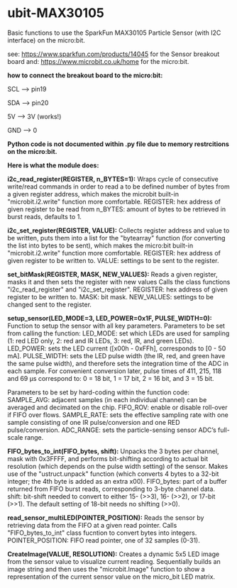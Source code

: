 # ubit-MAX30105
Basic functions to use the SparkFun MAX30105 Particle Sensor (with I2C interface) on the micro:bit.

see: https://www.sparkfun.com/products/14045 for the Sensor breakout board
and: https://www.microbit.co.uk/home for the micro:bit.

**how to connect the breakout board to the micro:bit:**

SCL --> pin19

SDA --> pin20

5V --> 3V (works!)

GND --> 0


**Python code is not documented within .py file due to memory restrcitions on the micro:bit.**

**Here is what the module does:**

**i2c_read_register(REGISTER, n_BYTES=1):**
Wraps cycle of consecutive write/read commands in order to read a to be defined number of bytes from a given register address,
which makes the microbit built-in "microbit.i2.write" function more comfortable. REGISTER: hex address of given register to be read from n_BYTES: amount of bytes to be retrieved in burst reads, defaults to 1.

**i2c_set_register(REGISTER, VALUE):**
Collects register address and value to be written, puts them into a list for the "bytearray" function (for converting the
list into bytes to be sent), which makes the micro:bit built-in "microbit.i2.write" function more comfortable.
REGISTER: hex address of given register to be written to. VALUE: settings to be sent to the register.

**set_bitMask(REGISTER, MASK, NEW_VALUES):**
Reads a given register, masks it and then sets the register with new values Calls the class functions "i2c_read_register" and "i2c_set_register". REGISTER: hex address of given register to be written to. MASK: bit mask. NEW_VALUES: settings to be changed sent to the register.

**setup_sensor(LED_MODE=3, LED_POWER=0x1F, PULSE_WIDTH=0):**
Function to setup the sensor with all key parameters. Parameters to be set from calling the function:
LED_MODE: set which LEDs are used for sampling (1: red LED only, 2: red and IR LEDs, 3: red, IR, and green LEDs).
LED_POWER: sets the LED current ([x00h - 0xFFh], corresponds to [0 - 50 mA]. PULSE_WIDTH: sets the LED pulse width (the IR, red, and green have the same pulse width), and therefore sets the integration time of the ADC in each sample. For convenient      conversion later, pulse times of 411, 215, 118 and 69 µs correspond to: 0 = 18 bit, 1 = 17 bit, 2 = 16 bit, and 3 = 15 bit.

Parameters to be set by hard-coding within the function code:
SAMPLE_AVG: adjacent samples (in each individual channel) can be averaged and decimated on the chip. FIFO_ROV: enable or disable roll-over if FIFO over flows. SAMPLE_RATE: sets the effective sampling rate with one sample consisting of one IR pulse/conversion and one RED pulse/conversion. ADC_RANGE: sets the particle-sensing sensor ADC’s full-scale range.

**FIFO_bytes_to_int(FIFO_bytes, shift):**
Unpacks the 3 bytes per channel, mask with 0x3FFFF, and performs bit-shifting according to actual bit resolution
(which depends on the pulse width setting) of the sensor. Makes use of the "ustruct.unpack" function (which converts
4 bytes to a 32-bit integer; the 4th byte is added as an extra x00). FIFO_bytes: part of a buffer returned from FIFO burst reads, corresponding to 3-byte channel data. shift: bit-shift needed to convert to either 15- (>>3), 16- (>>2), or 17-bit (>>1).
The default setting of 18-bit needs no shifting (>>0).

**read_sensor_multiLED(POINTER_POSITION):**
Reads the sensor by retrieving data from the FIFO at a given read pointer. Calls "FIFO_bytes_to_int" class fucntion to convert bytes into integers. POINTER_POSITION: FIFO read pointer, one of 32 samples (0-31).

**CreateImage(VALUE, RESOLUTION):**
Creates a dynamic 5x5 LED image from the sensor value to visualize current reading. Sequentially builds an image string and then uses the "microbit.Image" function to show a representation of the current sensor value on the micro_bit LED matrix.
